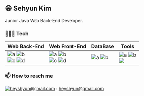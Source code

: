## 😄 Sehyun Kim

Junior Java Web Back-End Developer.

### 🧑🏻‍💻 Tech



|Web Back-End|Web Front-End|DataBase|Tools|
|--------------|--------------|--------------|--------------|
|![a](https://img.shields.io/badge/Java-007396?style=flat-square&logo=Conda-Forge&logoColor=white) ![b](https://img.shields.io/badge/Spring-6DB33F?style=flat-square&logo=Spring&logoColor=white)<br>![c](https://img.shields.io/badge/git-F05032?style=flat-square&logo=git&logoColor=white) ![d](https://img.shields.io/badge/Mybatis-000000?style=flat-square&logo=Fluentd&logoColor=white)|![a](https://img.shields.io/badge/JavaScript-F7DF1E?style=flat-square&logo=JavaScript&logoColor=white) ![b](https://img.shields.io/badge/CSS3-1572B6?style=flat-square&logo=CSS3&logoColor=white)<br>![c](https://img.shields.io/badge/Bootstrap-7952B3?style=flat&logo=Bootstrap&logoColor=white) ![d](https://img.shields.io/badge/HTML5-E34F26?style=flat&logo=HTML5&logoColor=white)|![a](https://img.shields.io/badge/Oracle%20SQL-F80000?style=flat&logo=Oracle&logoColor=white) ![b](https://img.shields.io/badge/MySQL-4479A1?style=flat&logo=MySQL&logoColor=white)|![a](https://img.shields.io/badge/github-181717?style=flat-square&logo=github&logoColor=white) ![b](https://img.shields.io/badge/Eclipse_IDE-2C2255?style=flat-square&logo=eclipse&logoColor=white)<br><img src="https://img.shields.io/badge/apache tomcat-F8DC75?style=flat-square&logo=apachetomcat&logoColor=white">



### 📫  How to reach me
[![heyshyun@gmail.com](https://img.shields.io/badge/Gmail-d14836?style=flat-square&logo=Gmail&logoColor=white&link=mailto:pkiopb@gmail.com)](mailto:pkiopb@gmail.com) : heyshyun@gmail.com 
